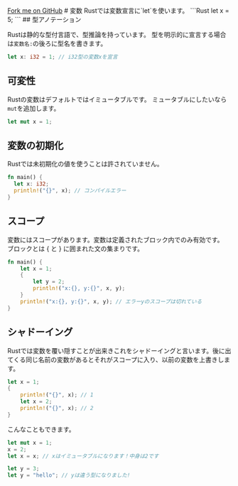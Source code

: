 <link rel="stylesheet" href="./css/reset.css">
<a class="forkme" href="https://yanokunpei.github.io/introduction_of_Rust">Fork me on GitHub</a>
# 変数
Rustでは変数宣言に`let`を使います。
```Rust
let x = 5;
```
## 型アノテーション

Rustは静的な型付言語で、型推論を持っています。
型を明示的に宣言する場合は`変数名:`の後ろに型名を書きます。
```Rust
let x: i32 = 1; // i32型の変数xを宣言
```
## 可変性

Rustの変数はデフォルトではイミュータブルです。
ミュータブルにしたいなら`mut`を追加します。
```Rust
let mut x = 1;
```

## 変数の初期化
Rustでは未初期化の値を使うことは許されていません。
```Rust
fn main() {
  let x: i32;
  println!("{}", x); // コンパイルエラー
}
```

## スコープ

変数にはスコープがあります。変数は定義されたブロック内でのみ有効です。 ブロックとは { と } に囲まれた文の集まりです。
```Rust
fn main() {
    let x = 1;
    {
        let y = 2;
        println!("x:{}, y:{}", x, y);
    }
    println!("x:{}, y:{}", x, y); // エラーyのスコープは切れている
}
```

## シャドーイング

Rustでは変数を覆い隠すことが出来きこれをシャドーイングと言います。後に出てくる同じ名前の変数があるとそれがスコープに入り、以前の変数を上書きします。
```Rust
let x = 1;
{
    println!("{}", x); // 1
    let x = 2;
    println!("{}", x); // 2
}
```

こんなこともできます。
```Rust
let mut x = 1;
x = 2;
let x = x; // xはイミュータブルになります！中身は2です

let y = 3;
let y = "hello"; // yは違う型になりました!
```
